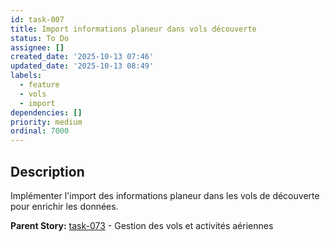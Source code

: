 ```yaml
---
id: task-007
title: Import informations planeur dans vols découverte
status: To Do
assignee: []
created_date: '2025-10-13 07:46'
updated_date: '2025-10-13 08:49'
labels:
  - feature
  - vols
  - import
dependencies: []
priority: medium
ordinal: 7000
---
```


## Description

<!-- SECTION:DESCRIPTION:BEGIN -->
Implémenter l'import des informations planeur dans les vols de découverte pour enrichir les données.

**Parent Story:** [task-073](task-073) - Gestion des vols et activités aériennes
<!-- SECTION:DESCRIPTION:END -->
